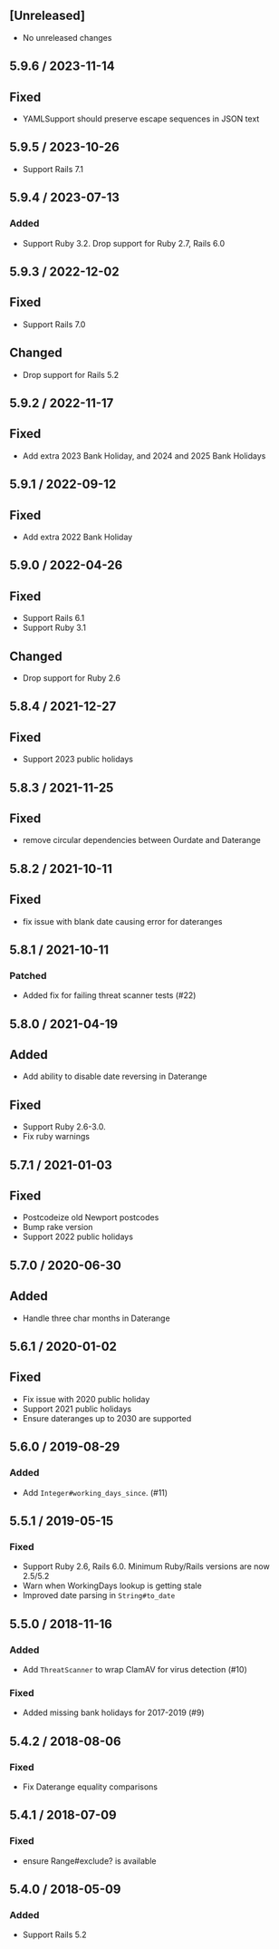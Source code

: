 ## [Unreleased]
* No unreleased changes

## 5.9.6 / 2023-11-14
## Fixed
* YAMLSupport should preserve escape sequences in JSON text

## 5.9.5 / 2023-10-26
* Support Rails 7.1

## 5.9.4 / 2023-07-13
### Added
* Support Ruby 3.2. Drop support for Ruby 2.7, Rails 6.0

## 5.9.3 / 2022-12-02
## Fixed
* Support Rails 7.0

## Changed
* Drop support for Rails 5.2

## 5.9.2 / 2022-11-17
## Fixed
* Add extra 2023 Bank Holiday, and 2024 and 2025 Bank Holidays

## 5.9.1 / 2022-09-12
## Fixed
* Add extra 2022 Bank Holiday

## 5.9.0 / 2022-04-26
## Fixed
* Support Rails 6.1
* Support Ruby 3.1

## Changed
* Drop support for Ruby 2.6

## 5.8.4 / 2021-12-27
## Fixed
* Support 2023 public holidays

## 5.8.3 / 2021-11-25
## Fixed
* remove circular dependencies between Ourdate and Daterange

## 5.8.2 / 2021-10-11
## Fixed
* fix issue with blank date causing error for dateranges

## 5.8.1 / 2021-10-11
### Patched
* Added fix for failing threat scanner tests (#22)

## 5.8.0 / 2021-04-19
## Added
* Add ability to disable date reversing in Daterange

## Fixed
* Support Ruby 2.6-3.0.
* Fix ruby warnings

## 5.7.1 / 2021-01-03
## Fixed
* Postcodeize old Newport postcodes
* Bump rake version
* Support 2022 public holidays

## 5.7.0 / 2020-06-30
## Added
* Handle three char months in Daterange

## 5.6.1 / 2020-01-02
## Fixed
* Fix issue with 2020 public holiday
* Support 2021 public holidays
* Ensure dateranges up to 2030 are supported

## 5.6.0 / 2019-08-29
### Added
* Add `Integer#working_days_since`. (#11)

## 5.5.1 / 2019-05-15
### Fixed
* Support Ruby 2.6, Rails 6.0. Minimum Ruby/Rails versions are now 2.5/5.2
* Warn when WorkingDays lookup is getting stale
* Improved date parsing in `String#to_date`

## 5.5.0 / 2018-11-16
### Added
* Add `ThreatScanner` to wrap ClamAV for virus detection (#10)

### Fixed
* Added missing bank holidays for 2017-2019 (#9)

## 5.4.2 / 2018-08-06
### Fixed
* Fix Daterange equality comparisons

## 5.4.1 / 2018-07-09
### Fixed
* ensure Range#exclude? is available

## 5.4.0 / 2018-05-09
### Added
* Support Rails 5.2
